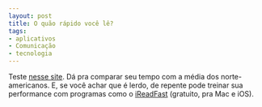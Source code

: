 ```yaml
---
layout: post
title: O quão rápido você lê?
tags:
- aplicativos
- Comunicação
- tecnologia
---
```


Teste [nesse site](http://www.staples.com/sbd/cre/marketing/technology-research-centers/ereaders/speed-reader/index.html). Dá pra comparar seu tempo com a média dos norte-americanos. E, se você achar que é lerdo, de repente pode treinar sua performance com programas como o [iReadFast](http://gengis.110mb.com/en/index.php) (gratuito, pra Mac e iOS).

